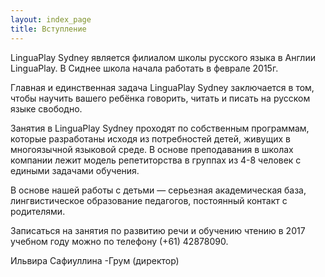 ```yaml
---
layout: index_page
title: Вступление
---
```

LinguaPlay Sydney является филиалом школы русского языка в Англии LinguaPlay. В Сиднее школа начала работать в феврале 2015г.

Главная и единственная задача LinguaPlay Sydney заключается в том, чтобы научить вашего ребёнка говорить, читать и писать на русском языке свободно.

Занятия в LinguaPlay Sydney проходят по собственным программам, которые разработаны исходя из потребностей детей, живущих в многоязычной языковой среде. В основе преподавания в школах компании лежит модель репетиторства в группах из 4-8 человек с едиными задачами обучения.

В основе нашей работы с детьми — серьезная академическая база, лингвистическое образование педагогов, постоянный контакт с родителями.

Записаться на занятия по развитию речи и обучению чтению в 2017 учебном году можно по телефону (+61) 42878090.

Ильвира Сафиуллина -Грум (директор)
